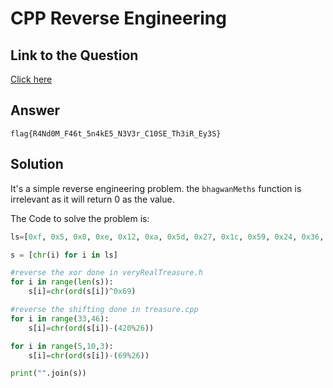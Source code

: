 # CPP Reverse Engineering
## Link to the Question
[Click here](https://gist.github.com/batflarrow/3653c87a9571ad81aa2654827a49e191)

## Answer
```
flag{R4Nd0M_F46t_5n4kE5_N3V3r_C10SE_Th3iR_Ey3S}
```

## Solution
It's a simple reverse engineering problem.
the `bhagwanMeths` function is irrelevant as it will return 0 as the value.  

The Code to solve the problem is:  
```python
ls=[0xf, 0x5, 0x8, 0xe, 0x12, 0xa, 0x5d, 0x27, 0x1c, 0x59, 0x24, 0x36, 0x2f, 0x5d, 0x5f, 0x1d, 0x36, 0x5c, 0x7, 0x5d, 0x2, 0x2c, 0x5c, 0x36, 0x27, 0x5a, 0x3f, 0x5a, 0x1b, 0x36, 0x2a, 0x58, 0x59, 0x3e, 0x20, 0xa, 0x31, 0x5, 0x5e, 0x4, 0x3f, 0xa, 0x20, 0x14, 0x5e, 0x3e, 0x14]

s = [chr(i) for i in ls]

#reverse the xor done in veryRealTreasure.h
for i in range(len(s)):
    s[i]=chr(ord(s[i])^0x69)

#reverse the shifting done in treasure.cpp
for i in range(33,46):
    s[i]=chr(ord(s[i])-(420%26))

for i in range(5,10,3):
    s[i]=chr(ord(s[i])-(69%26))

print("".join(s))
```
